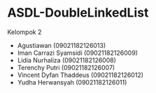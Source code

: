 # ASDL-DoubleLinkedList
Kelompok 2
- Agustiawan (09021182126013)
- Iman Carrazi Syamsidi (09021182126009)
- Lidia Nurhaliza (09021182126008)
- Terenchy Putri (09021182126007)
- Vincent Dyfan Thaddeus (09021182126012)
- Yudha Herwansyah (09021182126011)
